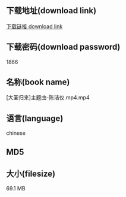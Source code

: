 ## 下载地址(download link)
[下载链接 download link](https://voluble-croquembouche-d321dc.netlify.app/?s=%5B%E5%A4%A7%E5%9C%A3%E5%BD%92%E6%9D%A5%5D%E4%B8%BB%E9%A2%98%E6%9B%B2-%E9%99%88%E6%B4%81%E4%BB%AA.mp4)

## 下载密码(download password)
1866

## 名称(book name)
[大圣归来]主题曲-陈洁仪.mp4.mp4

## 语言(language)
chinese

## MD5


## 大小(filesize)
69.1 MB

